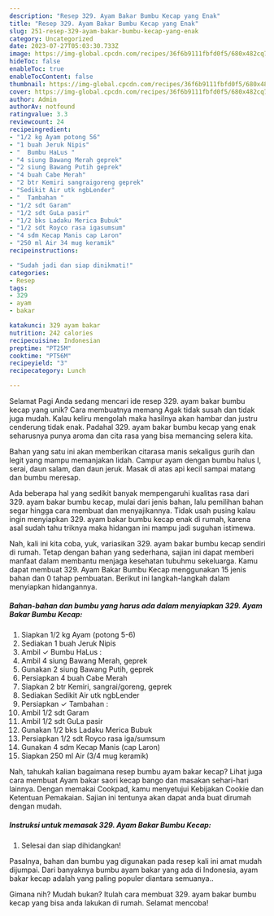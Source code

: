 ```yaml
---
description: "Resep 329. Ayam Bakar Bumbu Kecap yang Enak"
title: "Resep 329. Ayam Bakar Bumbu Kecap yang Enak"
slug: 251-resep-329-ayam-bakar-bumbu-kecap-yang-enak
category: Uncategorized
date: 2023-07-27T05:03:30.733Z
image: https://img-global.cpcdn.com/recipes/36f6b9111fbfd0f5/680x482cq70/329-ayam-bakar-bumbu-kecap-foto-resep-utama.jpg
hideToc: false
enableToc: true
enableTocContent: false
thumbnail: https://img-global.cpcdn.com/recipes/36f6b9111fbfd0f5/680x482cq70/329-ayam-bakar-bumbu-kecap-foto-resep-utama.jpg
cover: https://img-global.cpcdn.com/recipes/36f6b9111fbfd0f5/680x482cq70/329-ayam-bakar-bumbu-kecap-foto-resep-utama.jpg
author: Admin
authorAv: notfound
ratingvalue: 3.3
reviewcount: 24
recipeingredient:
- "1/2 kg Ayam potong 56"
- "1 buah Jeruk Nipis"
- "  Bumbu HaLus "
- "4 siung Bawang Merah geprek"
- "2 siung Bawang Putih geprek"
- "4 buah Cabe Merah"
- "2 btr Kemiri sangraigoreng geprek"
- "Sedikit Air utk ngbLender"
- "  Tambahan "
- "1/2 sdt Garam"
- "1/2 sdt GuLa pasir"
- "1/2 bks Ladaku Merica Bubuk"
- "1/2 sdt Royco rasa igasumsum"
- "4 sdm Kecap Manis cap Laron"
- "250 ml Air 34 mug keramik"
recipeinstructions:

- "Sudah jadi dan siap dinikmati!"
categories:
- Resep
tags:
- 329
- ayam
- bakar

katakunci: 329 ayam bakar 
nutrition: 242 calories
recipecuisine: Indonesian
preptime: "PT25M"
cooktime: "PT56M"
recipeyield: "3"
recipecategory: Lunch

---
```



Selamat Pagi Anda sedang mencari ide resep 329. ayam bakar bumbu kecap yang unik? Cara membuatnya memang Agak tidak susah dan tidak juga mudah. Kalau keliru mengolah maka hasilnya akan hambar dan justru cenderung tidak enak. Padahal 329. ayam bakar bumbu kecap yang enak seharusnya punya aroma dan cita rasa yang bisa memancing selera kita.


Bahan yang satu ini akan memberikan citarasa manis sekaligus gurih dan legit yang mampu memanjakan lidah. Campur ayam dengan bumbu halus I, serai, daun salam, dan daun jeruk. Masak di atas api kecil sampai matang dan bumbu meresap.

Ada beberapa hal yang sedikit banyak mempengaruhi kualitas rasa dari 329. ayam bakar bumbu kecap, mulai dari jenis bahan, lalu pemilihan bahan segar hingga cara membuat dan menyajikannya. Tidak usah pusing kalau ingin menyiapkan 329. ayam bakar bumbu kecap enak di rumah, karena asal sudah tahu triknya maka hidangan ini mampu jadi suguhan istimewa.


Nah, kali ini kita coba, yuk, variasikan 329. ayam bakar bumbu kecap sendiri di rumah. Tetap dengan bahan yang sederhana, sajian ini dapat memberi manfaat dalam membantu menjaga kesehatan tubuhmu sekeluarga. Kamu dapat membuat 329. Ayam Bakar Bumbu Kecap menggunakan 15 jenis bahan dan 0 tahap pembuatan. Berikut ini langkah-langkah dalam menyiapkan hidangannya.

<!--inarticleads1-->

##### Bahan-bahan dan bumbu yang harus ada dalam menyiapkan 329. Ayam Bakar Bumbu Kecap:

1. Siapkan 1/2 kg Ayam (potong 5-6)
1. Sediakan 1 buah Jeruk Nipis
1. Ambil  ✓ Bumbu HaLus :
1. Ambil 4 siung Bawang Merah, geprek
1. Gunakan 2 siung Bawang Putih, geprek
1. Persiapkan 4 buah Cabe Merah
1. Siapkan 2 btr Kemiri, sangrai/goreng, geprek
1. Sediakan Sedikit Air utk ngbLender
1. Persiapkan  ✓ Tambahan :
1. Ambil 1/2 sdt Garam
1. Ambil 1/2 sdt GuLa pasir
1. Gunakan 1/2 bks Ladaku Merica Bubuk
1. Persiapkan 1/2 sdt Royco rasa iga/sumsum
1. Gunakan 4 sdm Kecap Manis (cap Laron)
1. Siapkan 250 ml Air (3/4 mug keramik)


Nah, tahukah kalian bagaimana resep bumbu ayam bakar kecap? Lihat juga cara membuat Ayam bakar saori kecap bango dan masakan sehari-hari lainnya. Dengan memakai Cookpad, kamu menyetujui Kebijakan Cookie dan Ketentuan Pemakaian. Sajian ini tentunya akan dapat anda buat dirumah dengan mudah. 

<!--inarticleads2-->

##### Instruksi untuk memasak 329. Ayam Bakar Bumbu Kecap:


1. Selesai dan siap dihidangkan!

Pasalnya, bahan dan bumbu yag digunakan pada resep kali ini amat mudah dijumpai. Dari banyaknya bumbu ayam bakar yang ada di Indonesia, ayam bakar kecap adalah yang paling populer diantara semuanya.. 

Gimana nih? Mudah bukan? Itulah cara membuat 329. ayam bakar bumbu kecap yang bisa anda lakukan di rumah. Selamat mencoba!
